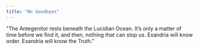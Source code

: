 ```yaml
---
title: "No Goodbyes"
---
```



"The Antegenitor rests beneath the Lucidian Ocean. It’s only a matter of time before we find it, and then, nothing that can stop us. Exandria will know order. Exandria will know the Truth."